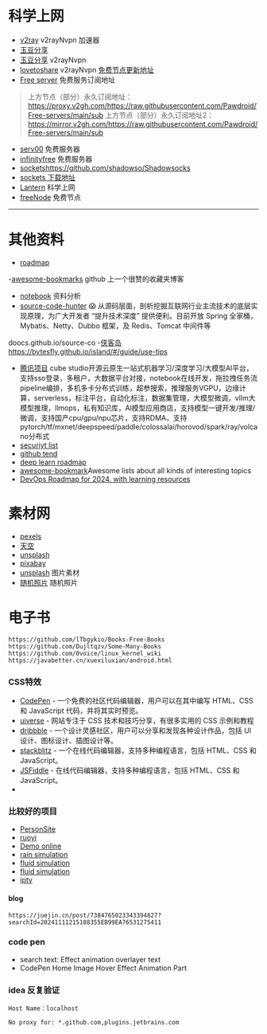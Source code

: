 # 科学上网
- [v2ray](https://github.com/githubvpn007/v2rayNvpn) v2rayNvpn 加速器
- [玉豆分享](https://www.yudou66.com/)
- [玉豆分享](https://www.yudou66.com/2024/09/20240920211-1080p4k-v2rayclash-vpn.html) v2rayNvpn
- [lovetoshare](https://lovetoshare.top/archives/5.html) v2rayNvpn
[免费节点更新地址](https://github.com/Barabama/FreeNodes?tab=readme-ov-file) 
- [Free server](https://github.com/Pawdroid/Free-servers) 免费服务订阅地址
>上方节点（部分）永久订阅地址：https://proxy.v2gh.com/https://raw.githubusercontent.com/Pawdroid/Free-servers/main/sub
>上方节点（部分）永久订阅地址2：https://mirror.v2gh.com/https://raw.githubusercontent.com/Pawdroid/Free-servers/main/sub
- [serv00](https://www.serv00.com/offer) 免费服务器
- [infinityfree](https://dash.infinityfree.com/accounts/if0_37076589/) 免费服务器
- [sockets](https://github.com/shadowso/Shadowsocks)https://github.com/shadowso/Shadowsocks
- [sockets 下载地址](https://rixiacloud.github.io/blog/downloads.html)
- [Lantern](https://github.com/getlantern/download) 科学上网
- [freeNode](https://www.gaofumei.net/) 免费节点
---

# 其他资料
- [roadmap](https://roadmap.sh/ai/explore)

-[awesome-bookmarks](https://panjiachen.github.io/awesome-bookmarks/repository/#%E5%89%8D%E7%AB%AF%E5%B8%B8%E7%94%A8)  github 上一个很赞的收藏夹博客
- [notebook](https://notebook.js.org/#/README) 资料分析
- [source-code-hunter](https://github.com/doocs/source-code-hunter) 😱 从源码层面，剖析挖掘互联网行业主流技术的底层实现原理，为广大开发者 “提升技术深度” 提供便利。目前开放 Spring 全家桶，Mybatis、Netty、Dubbo 框架，及 Redis、Tomcat 中间件等

doocs.github.io/source-co
-[侠客岛](https://bytesfly.github.io/island/#/guide/use-tips)https://bytesfly.github.io/island/#/guide/use-tips

- [腾讯项目](https://github.com/tencentmusic/cube-studio) cube studio开源云原生一站式机器学习/深度学习/大模型AI平台，支持sso登录，多租户，大数据平台对接，notebook在线开发，拖拉拽任务流pipeline编排，多机多卡分布式训练，超参搜索，推理服务VGPU，边缘计算，serverless，标注平台，自动化标注，数据集管理，大模型微调，vllm大模型推理，llmops，私有知识库，AI模型应用商店，支持模型一键开发/推理/微调，支持国产cpu/gpu/npu芯片，支持RDMA，支持pytorch/tf/mxnet/deepspeed/paddle/colossalai/horovod/spark/ray/volcano分布式
- [securiyt list](https://security-list.js.org/#/README)
- [github tend](https://github.com/trending?since=monthly)
- [deep learn roadmap](https://github.com/floodsung/Deep-Learning-Papers-Reading-Roadmap)
- [awesome-bookmark](https://github.com/sindresorhus/awesome)Awesome lists about all kinds of interesting topics
- [DevOps Roadmap for 2024. with learning resources](https://github.com/milanm/DevOps-Roadmap?tab=readme-ov-file#3-learn-linux--scripting)

# 素材网
- [pexels](https://www.pexels.com/zh-CN/license/)
- [天空](https://pixabay.com/zh/images/search/%E5%A4%A9%E7%A9%BA%E8%83%8C%E6%99%AF/)
- [unsplash](https://unsplash.com/)
- [pixabay](https://pixabay.com/)
- [unsplash](https://unsplash.com/) 图片素材
- [随机照片](https://picsum.photos/) 随机照片


# 电子书
    https://github.com/lTbgykio/Books-Free-Books
    https://github.com/Dujltqzv/Some-Many-Books
    https://github.com/0voice/linux_kernel_wiki
    https://javabetter.cn/xuexiluxian/android.html

### CSS特效
  - [CodePen](https://codepen.io/) - 一个免费的社区代码编辑器，用户可以在其中编写 HTML、CSS 和 JavaScript 代码，并将其实时预览。
  - [uiverse](https://uiverse.io/) - 网站专注于 CSS 技术和技巧分享，有很多实用的 CSS 示例和教程
  - [dribbble](https://dribbble.com/) - 一个设计灵感社区，用户可以分享和发现各种设计作品，包括 UI 设计、图标设计、插图设计等。
  - [stackblitz](https://stackblitz.com/) - 一个在线代码编辑器，支持多种编程语言，包括 HTML、CSS 和 JavaScript。
  - [JSFiddle](https://jsfiddle.net/) - 在线代码编辑器，支持多种编程语言，包括 HTML、CSS 和 JavaScript。
  - 
### 比较好的项目
  - [PersonSite](https://gitee.com/Z568_568) 
  - [ruoyi](https://gitee.com/y_project/RuoYi-Vue)
  - [Demo online](https://www.zhouyi.run/)
  - [rain simulation](https://codepen.io/AlainBarrios/pen/xeLjKx)     
  - [fluid simulation](https://codepen.io/PavelDoGreat/pen/zdWzEL)  
  - [fluid simulation](https://codepen.io/zhuxiaoxi1008/pen/vYoQKEO?editors=1010)  
  - [iptv](https://github.com/iptv-org/iptv?utm_source=gold_browser_extension)  

#### blog
    https://juejin.cn/post/7384765023343394827?searchId=20241111215108355EB99EA76531275411  


### code pen
- search text: Effect animation overlayer text
- CodePen Home
Image Hover Effect Animation Part

### idea 反复验证
```
Host Name：localhost

No proxy for: *.github.com,plugins.jetbrains.com
```
